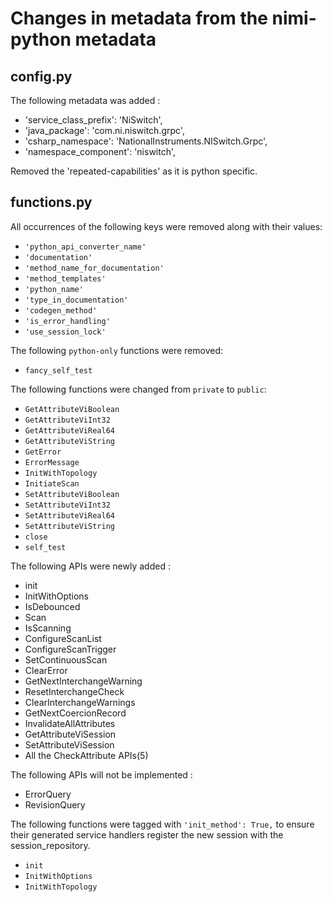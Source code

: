# Changes in metadata from the nimi-python metadata

## config.py

The following metadata was added : 
- 'service_class_prefix': 'NiSwitch',
- 'java_package': 'com.ni.niswitch.grpc',
- 'csharp_namespace': 'NationalInstruments.NISwitch.Grpc',
- 'namespace_component': 'niswitch',

Removed the 'repeated-capabilities' as it is python specific.

## functions.py

All occurrences of the following keys were removed along with their values:
- `'python_api_converter_name'`
- `'documentation'`
- `'method_name_for_documentation'`
- `'method_templates'`
- `'python_name'`
- `'type_in_documentation'`
- `'codegen_method'`
- `'is_error_handling'`
- `'use_session_lock'`

The following `python-only` functions were removed:
- `fancy_self_test`

The following functions were changed from `private` to `public`:
- `GetAttributeViBoolean`
- `GetAttributeViInt32`
- `GetAttributeViReal64`
- `GetAttributeViString`
- `GetError`
- `ErrorMessage`
- `InitWithTopology`
- `InitiateScan`
- `SetAttributeViBoolean`
- `SetAttributeViInt32`
- `SetAttributeViReal64`
- `SetAttributeViString`
- `close`
- `self_test`

The following APIs were newly added :
- init
- InitWithOptions
- IsDebounced
- Scan
- IsScanning
- ConfigureScanList
- ConfigureScanTrigger
- SetContinuousScan
- ClearError
- GetNextInterchangeWarning
- ResetInterchangeCheck
- ClearInterchangeWarnings
- GetNextCoercionRecord
- InvalidateAllAttributes
- GetAttributeViSession
- SetAttributeViSession
- All the CheckAttribute APIs(5)

The following APIs will not be implemented : 
- ErrorQuery
- RevisionQuery

The following functions were tagged with `'init_method': True,` to ensure their generated service handlers register the new session
with the session_repository.
- `init`
- `InitWithOptions`
- `InitWithTopology`
